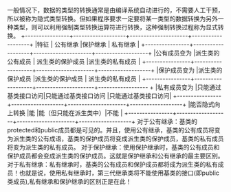 一般情况下，数据的类型的转换通常是由编译系统自动进行的，不需要人工干预，所以被称为隐式类型转换。但如果程序要求一定要将某一类型的数据转换为另外一种类型，则可以利用强制类型转换运算符进行转换，这种强制转换过程称为显式转换。
+----------------+-------------------+---------------------+-------------------+
|特征 	         | 公有继承 	     |保护继承             |  私有继承          |
+----------------+-------------------+---------------------+-------------------+
|公有成员变为 	 |派生类的公有成员    | 派生类的保护成员     |派生类的私有成员    |
+----------------+-------------------+---------------------+-------------------+
|保护成员变为 	 |派生类的保护成员    |派生类的保护成员      | 派生类的私有成员   |
+----------------+-------------------+---------------------+------------------ +
|私有成员变为 	 |只能通过基类接口访问|只能通过基类接口访问  |只能通过基类接口访问|
+----------------+-------------------+---------------------+-------------------+
|能否隐式向上转换 |能                 |能（但只能在派生类中）|不能               |
+----------------+-------------------+---------------------+-------------------+
对于公有继承：基类的protected和public成员都是可见的。并且，使用公有继承，基类的公有成员将变为派生类的公有成语，基类的保护成员将变成派生类的保护成员，基类的私有成员将变为派生类的私有成员。
对于保护继承：使用保护继承时，基类的公有成员和保护成员都会变成派生类的保护成员。这就是保护继承和公有继承的最主要区别。
对于私有继承：私有继承时，基类的公有成员和保护成员都将成为派生类的私有成员！也就是说，使用私有继承时，第三代继承类将不能使用基类的接口(即public类成员),私有继承和保护继承的区别正是在此！
